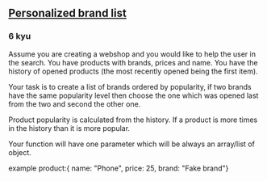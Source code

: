 <h2><a href=https://www.codewars.com/kata/57cb12aa40e3020bb4001d2e/train/javascript target="_blank">Personalized brand list</a></h2><h3>6 kyu</h3><p>Assume you are creating a webshop and you would like to help the user in the search. You have products with brands, prices and name. You have the history of opened products (the most recently opened being the first item).</p><p>Your task is to create a list of brands ordered by popularity, if two brands have the same popularity level then choose the one which was opened last from the two and second the other one.</p><p>Product popularity is calculated from the history. If a product is more times in the history than it is more popular.</p><p>Your function will have one parameter which will be always an array/list of object.</p><p>example product:{  name: "Phone",  price: 25,  brand: "Fake brand"}</p>